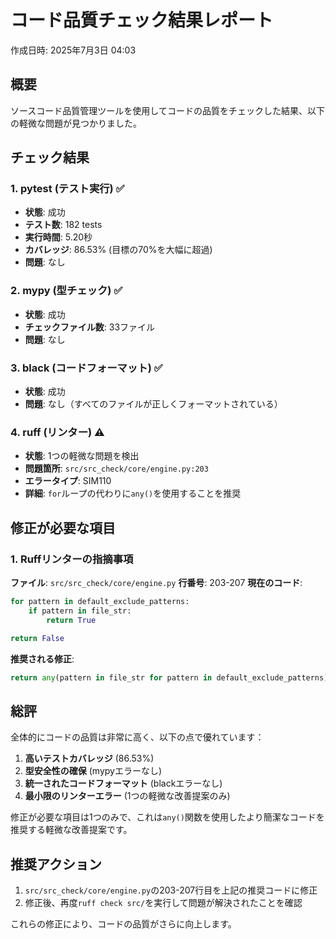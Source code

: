 # コード品質チェック結果レポート

作成日時: 2025年7月3日 04:03

## 概要

ソースコード品質管理ツールを使用してコードの品質をチェックした結果、以下の軽微な問題が見つかりました。

## チェック結果

### 1. pytest (テスト実行) ✅

- **状態**: 成功
- **テスト数**: 182 tests
- **実行時間**: 5.20秒
- **カバレッジ**: 86.53% (目標の70%を大幅に超過)
- **問題**: なし

### 2. mypy (型チェック) ✅

- **状態**: 成功
- **チェックファイル数**: 33ファイル
- **問題**: なし

### 3. black (コードフォーマット) ✅

- **状態**: 成功
- **問題**: なし（すべてのファイルが正しくフォーマットされている）

### 4. ruff (リンター) ⚠️

- **状態**: 1つの軽微な問題を検出
- **問題箇所**: `src/src_check/core/engine.py:203`
- **エラータイプ**: SIM110
- **詳細**: `for`ループの代わりに`any()`を使用することを推奨

## 修正が必要な項目

### 1. Ruffリンターの指摘事項

**ファイル**: `src/src_check/core/engine.py`
**行番号**: 203-207
**現在のコード**:
```python
for pattern in default_exclude_patterns:
    if pattern in file_str:
        return True

return False
```

**推奨される修正**:
```python
return any(pattern in file_str for pattern in default_exclude_patterns)
```

## 総評

全体的にコードの品質は非常に高く、以下の点で優れています：

1. **高いテストカバレッジ** (86.53%)
2. **型安全性の確保** (mypyエラーなし)
3. **統一されたコードフォーマット** (blackエラーなし)
4. **最小限のリンターエラー** (1つの軽微な改善提案のみ)

修正が必要な項目は1つのみで、これは`any()`関数を使用したより簡潔なコードを推奨する軽微な改善提案です。

## 推奨アクション

1. `src/src_check/core/engine.py`の203-207行目を上記の推奨コードに修正
2. 修正後、再度`ruff check src/`を実行して問題が解決されたことを確認

これらの修正により、コードの品質がさらに向上します。